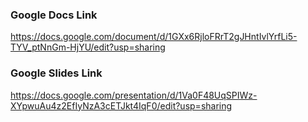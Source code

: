 ### Google Docs Link
https://docs.google.com/document/d/1GXx6RjloFRrT2gJHntIvlYrfLi5-TYV_ptNnGm-HjYU/edit?usp=sharing

### Google Slides Link
https://docs.google.com/presentation/d/1Va0F48UqSPIWz-XYpwuAu4z2EfIyNzA3cETJkt4IqF0/edit?usp=sharing
